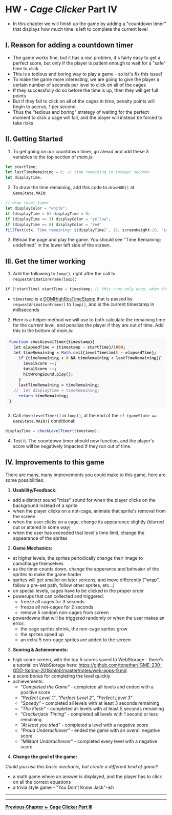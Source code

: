 # HW - *Cage Clicker* Part IV

- In this chapter we will finish up the game by adding a "countdown timer" that displays how much time is left to complete the current level


## I. Reason for adding a countdown timer
- The game works fine, but it has a real problem, it's fairly easy to get a perfect score, but only if the player is patient enough to wait for a "safe" time to click
- This is a tedious and boring way to play a game - so let's fix this issue!
- To make the game more interesting, we are going to give the player a certain number of seconds per level to click on all of the cages
- If they successfully do so before the time is up, then they will get full points 
- But if they fail to click on all of the cages in time, penalty points will begin to accrue, 1 per second
- Thus the "tedious and boring" strategy of waiting for the perfect moment to click a cage will fail, and the player will instead be forced to take risks

## II. Getting Started

1. To get going on our countdown timer, go ahead and add these 3 variables to the top section of *main.js*:

```js
let startTime;
let lastTimeRemaining = 0; // time remaining in integer seconds
let displayTime;
```

2. To draw the time remaining, add this code to `drawHUD()` at `GameState.MAIN`:

```js
// draw level timer
let displayColor = "white";
if (displayTime < 0) displayTime = 0;
if (displayTime <= 3) displayColor = "yellow";
if (displayTime == 0) displayColor = "red"
fillText(ctx,`Time remaining: ${displayTime}`, 10, screenHeight-20, "14pt courier", displayColor);
```

3. Reload the page and play the game. You should see "Time Remaining: undefined" in the lower left side of the screen.


## III. Get the timer working

1. Add the following to `loop()`, right after the call to `requestAnimationFrame(loop)`:

```js
if (!startTime) startTime = timestamp; // this runs only once, when the game starts up
```

- `timestamp` is a [DOMHighResTimeStamp](https://developer.mozilla.org/en-US/docs/Web/API/DOMHighResTimeStamp) that is passed by `requestAnimationFrame()` to `loop()`, and is the current timestamp in milliseconds

2. Here is a helper method we will use to both calculate the remaining time for the current level, and penalize the player if they are out of time. Add this to the bottom of *main.js*:

![code](_images/HW-cage-16.jpg)

3. Call `checkLevelTimer()` in `loop()`, at the end of the `if (gameState == GameState.MAIN){` conditional:

```js
displayTime = checkLevelTimer(timestamp);
```

4. Test it. The countdown timer should now function, and the player's score will be negatively impacted if they run out of time.


## IV. Improvements to this game

There are many, many improvements you could make to this game, here are some possibilities:

1. **Usability/Feedback:**
  - add a distinct sound "miss" sound for when the player clicks on the background instead of a sprite 
  - when the player clicks on a not-cage, animate that sprite's removal from the screen
  - when the user clicks on a cage, change its appearance slightly (blurred out or altered in some way)
  - when the user has exceeded that level's time limit, change the appearance of the sprites
  
2. **Game Mechanics:**
  - at higher levels, the sprites periodically change their image to camoflauge themselves 
  - as the timer counts down, change the apperance and behvaior of the sprites to make the game harder
  - sprites will get smaller on later screens, and move differently ("wrap", follow a pre-set path, follow other  sprites, etc...)
  - on special levels, cages have to be clicked in the proper order
  - powerups that can collected and triggered:
    - freeze all cages for 3 seconds
    - freeze all not-cages for 2 seconds
    - remove 5 random non-cages from screen
  - powerdowns that will be triggered randomly or when the user makes an error:
    - the cage sprites shrink, the non-cage sprites grow
    - the sprites speed up
    - an extra 5 non-cage sprites are added to the screen
  
3. **Scoring & Achievements:**
  - high score screen, with the top 5 scores saved to WebStorage - there's a tutorial on WebStorage here:  https://github.com/tonethar/IGME-230-GDD-Spring-2018/blob/master/notes/web-apps-9.md
  - a score bonus for completing the level quickly
  - achievements:
    - *"Completed the Game"* - completed all levels and ended with a positive score
    - *"Perfect Level 1"*, *"Perfect Level 2"*, *"Perfect Level 3"*
    - *"Speedy"* - completed all levels with at least 3 seconds remaining
    - *"The Flash"* - completed all levels with at least 5 seconds remaining
    - *"Crackerjack Timing"* - completed all levels with 1 second or less remaining
    - *"At least you tried"* - completed a level with a negative score
    - *"Proud Underachiever"* - ended the game with an overall negative score
    - *"Militant Underachiever"* - completed every level with a negative score

4. **Change the goal of the game:**

*Could you use this basic mechanic, but create a different kind of game?*

- a math game where an answer is displayed, and the player has to click on all the correct equations
- a trivia style game - "You Don't Know Jack"-ish




<hr><hr>

**[Previous Chapter <- Cage Clicker Part III](HW-cage-clicker-3.md)**
